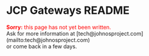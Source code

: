 # JCP Gateways README

<div style="color: red"><b>Sorry:</b> this page has not yet been written.</div>
Ask for more information at [tech@johnosproject.com](mailto:tech@johnosproject.com)</br>
or come back in a few days.
